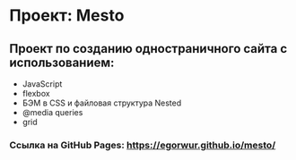 # Проект: Mesto

## Проект по созданию одностраничного сайта с использованием:
- JavaScript
- flexbox
- БЭМ в CSS и файловая структура Nested
- @media queries
- grid

### Ссылка на GitHub Pages: https://egorwur.github.io/mesto/
